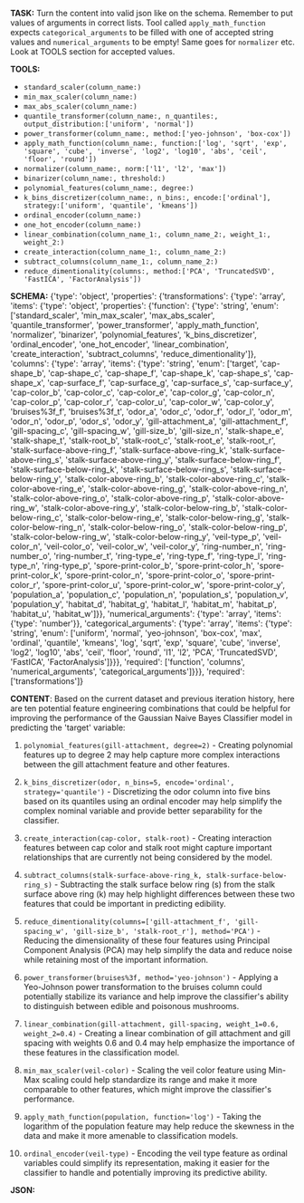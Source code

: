 **TASK:**
Turn the content into valid json like on the schema.
Remember to put values of arguments in correct lists.
Tool called `apply_math_function` expects `categorical_arguments` to be filled with one of accepted string values and `numerical_arguments` to be empty! Same goes for `normalizer` etc. Look at TOOLS section for accepted values.

**TOOLS:**
- `standard_scaler(column_name:)`
- `min_max_scaler(column_name:)`
- `max_abs_scaler(column_name:)`
- `quantile_transformer(column_name:, n_quantiles:, output_distribution:['uniform', 'normal'])`
- `power_transformer(column_name:, method:['yeo-johnson', 'box-cox'])`
- `apply_math_function(column_name:, function:['log', 'sqrt', 'exp', 'square', 'cube', 'inverse', 'log2', 'log10', 'abs', 'ceil', 'floor', 'round'])`
- `normalizer(column_name:, norm:['l1', 'l2', 'max'])`
- `binarizer(column_name:, threshold:)`
- `polynomial_features(column_name:, degree:)`
- `k_bins_discretizer(column_name:, n_bins:, encode:['ordinal'], strategy:['uniform', 'quantile', 'kmeans'])`
- `ordinal_encoder(column_name:)`
- `one_hot_encoder(column_name:)`
- `linear_combination(column_name_1:, column_name_2:, weight_1:, weight_2:)`
- `create_interaction(column_name_1:, column_name_2:)`
- `subtract_columns(column_name_1:, column_name_2:)`
- `reduce_dimentionality(columns:, method:['PCA', 'TruncatedSVD', 'FastICA', 'FactorAnalysis'])`

**SCHEMA:**
{'type': 'object', 'properties': {'transformations': {'type': 'array', 'items': {'type': 'object', 'properties': {'function': {'type': 'string', 'enum': ['standard_scaler', 'min_max_scaler', 'max_abs_scaler', 'quantile_transformer', 'power_transformer', 'apply_math_function', 'normalizer', 'binarizer', 'polynomial_features', 'k_bins_discretizer', 'ordinal_encoder', 'one_hot_encoder', 'linear_combination', 'create_interaction', 'subtract_columns', 'reduce_dimentionality']}, 'columns': {'type': 'array', 'items': {'type': 'string', 'enum': ['target', 'cap-shape_b', 'cap-shape_c', 'cap-shape_f', 'cap-shape_k', 'cap-shape_s', 'cap-shape_x', 'cap-surface_f', 'cap-surface_g', 'cap-surface_s', 'cap-surface_y', 'cap-color_b', 'cap-color_c', 'cap-color_e', 'cap-color_g', 'cap-color_n', 'cap-color_p', 'cap-color_r', 'cap-color_u', 'cap-color_w', 'cap-color_y', 'bruises%3f_f', 'bruises%3f_t', 'odor_a', 'odor_c', 'odor_f', 'odor_l', 'odor_m', 'odor_n', 'odor_p', 'odor_s', 'odor_y', 'gill-attachment_a', 'gill-attachment_f', 'gill-spacing_c', 'gill-spacing_w', 'gill-size_b', 'gill-size_n', 'stalk-shape_e', 'stalk-shape_t', 'stalk-root_b', 'stalk-root_c', 'stalk-root_e', 'stalk-root_r', 'stalk-surface-above-ring_f', 'stalk-surface-above-ring_k', 'stalk-surface-above-ring_s', 'stalk-surface-above-ring_y', 'stalk-surface-below-ring_f', 'stalk-surface-below-ring_k', 'stalk-surface-below-ring_s', 'stalk-surface-below-ring_y', 'stalk-color-above-ring_b', 'stalk-color-above-ring_c', 'stalk-color-above-ring_e', 'stalk-color-above-ring_g', 'stalk-color-above-ring_n', 'stalk-color-above-ring_o', 'stalk-color-above-ring_p', 'stalk-color-above-ring_w', 'stalk-color-above-ring_y', 'stalk-color-below-ring_b', 'stalk-color-below-ring_c', 'stalk-color-below-ring_e', 'stalk-color-below-ring_g', 'stalk-color-below-ring_n', 'stalk-color-below-ring_o', 'stalk-color-below-ring_p', 'stalk-color-below-ring_w', 'stalk-color-below-ring_y', 'veil-type_p', 'veil-color_n', 'veil-color_o', 'veil-color_w', 'veil-color_y', 'ring-number_n', 'ring-number_o', 'ring-number_t', 'ring-type_e', 'ring-type_f', 'ring-type_l', 'ring-type_n', 'ring-type_p', 'spore-print-color_b', 'spore-print-color_h', 'spore-print-color_k', 'spore-print-color_n', 'spore-print-color_o', 'spore-print-color_r', 'spore-print-color_u', 'spore-print-color_w', 'spore-print-color_y', 'population_a', 'population_c', 'population_n', 'population_s', 'population_v', 'population_y', 'habitat_d', 'habitat_g', 'habitat_l', 'habitat_m', 'habitat_p', 'habitat_u', 'habitat_w']}}, 'numerical_arguments': {'type': 'array', 'items': {'type': 'number'}}, 'categorical_arguments': {'type': 'array', 'items': {'type': 'string', 'enum': ['uniform', 'normal', 'yeo-johnson', 'box-cox', 'max', 'ordinal', 'quantile', 'kmeans', 'log', 'sqrt', 'exp', 'square', 'cube', 'inverse', 'log2', 'log10', 'abs', 'ceil', 'floor', 'round', 'l1', 'l2', 'PCA', 'TruncatedSVD', 'FastICA', 'FactorAnalysis']}}}, 'required': ['function', 'columns', 'numerical_arguments', 'categorical_arguments']}}}, 'required': ['transformations']}

**CONTENT**:
 Based on the current dataset and previous iteration history, here are ten potential feature engineering combinations that could be helpful for improving the performance of the Gaussian Naive Bayes Classifier model in predicting the 'target' variable:

1. `polynomial_features(gill-attachment, degree=2)` - Creating polynomial features up to degree 2 may help capture more complex interactions between the gill attachment feature and other features.

2. `k_bins_discretizer(odor, n_bins=5, encode='ordinal', strategy='quantile')` - Discretizing the odor column into five bins based on its quantiles using an ordinal encoder may help simplify the complex nominal variable and provide better separability for the classifier.

3. `create_interaction(cap-color, stalk-root)` - Creating interaction features between cap color and stalk root might capture important relationships that are currently not being considered by the model.

4. `subtract_columns(stalk-surface-above-ring_k, stalk-surface-below-ring_s)` - Subtracting the stalk surface below ring (s) from the stalk surface above ring (k) may help highlight differences between these two features that could be important in predicting edibility.

5. `reduce_dimentionality(columns=['gill-attachment_f', 'gill-spacing_w', 'gill-size_b', 'stalk-root_r'], method='PCA')` - Reducing the dimensionality of these four features using Principal Component Analysis (PCA) may help simplify the data and reduce noise while retaining most of the important information.

6. `power_transformer(bruises%3f, method='yeo-johnson')` - Applying a Yeo-Johnson power transformation to the bruises column could potentially stabilize its variance and help improve the classifier's ability to distinguish between edible and poisonous mushrooms.

7. `linear_combination(gill-attachment, gill-spacing, weight_1=0.6, weight_2=0.4)` - Creating a linear combination of gill attachment and gill spacing with weights 0.6 and 0.4 may help emphasize the importance of these features in the classification model.

8. `min_max_scaler(veil-color)` - Scaling the veil color feature using Min-Max scaling could help standardize its range and make it more comparable to other features, which might improve the classifier's performance.

9. `apply_math_function(population, function='log')` - Taking the logarithm of the population feature may help reduce the skewness in the data and make it more amenable to classification models.

10. `ordinal_encoder(veil-type)` - Encoding the veil type feature as ordinal variables could simplify its representation, making it easier for the classifier to handle and potentially improving its predictive ability.

**JSON:**
